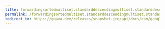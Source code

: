 ```yaml
---
title: forwardingsortedmultiset.standarddescendingmultiset.standarddescendingmultiset
permalink: /forwardingsortedmultiset.standarddescendingmultiset.standarddescendingmultiset/
redirect_to: https://guava.dev/releases/snapshot-jre/api/docs/com/google/common/collect/ForwardingSortedMultiset.StandardDescendingMultiset.html#StandardDescendingMultiset--
---
```

